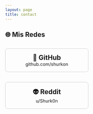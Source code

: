 ```yaml
---
layout: page
title: contact
---
```


## 🌐 Mis Redes

<div style="display: flex; gap: 2rem; flex-wrap: wrap; margin-top: 2rem;">

<a href="https://github.com/shurkon" target="_blank" style="text-decoration: none; color: inherit;">
  <div style="border: 1px solid #ccc; border-radius: 8px; padding: 1rem 2rem; text-align: center; width: 200px;">
    <h2 style="margin: 0;">🐙 GitHub</h2>
    <p style="margin: 0; font-size: 0.9rem;">github.com/shurkon</p>
  </div>
</a>

<a href="https://www.reddit.com/user/Shurk0n" target="_blank" style="text-decoration: none; color: inherit;">
  <div style="border: 1px solid #ccc; border-radius: 8px; padding: 1rem 2rem; text-align: center; width: 200px;">
    <h2 style="margin: 0;">👽 Reddit</h2>
    <p style="margin: 0; font-size: 0.9rem;">u/Shurk0n</p>
  </div>
</a>

</div>

